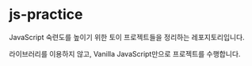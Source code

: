 # js-practice
JavaScript 숙련도를 높이기 위한 토이 프로젝트들을 정리하는 레포지토리입니다.

라이브러리를 이용하지 않고, Vanilla JavaScript만으로 프로젝트를 수행합니다.
